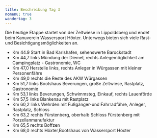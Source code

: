 ```yaml
---
title: Beschreibung Tag 3
nomenu: true
wandertag: 3
---
```


Die heutige Etappe startet von der Zeltwiese in Lippoldsberg und endet beim Kanuverein Wassersport Höxter. Unterwegs bieten sich viele Rast- und Besichtigungsmöglichkeiten an.  

-	Km 44.9 Start in Bad Karlshafen, sehenswerte Barockstadt
-	Km 44,7 links Mündung der Diemel, rechts Anlegemöglichkeit am Campingplatz - Gastronomie, WC
-	Km 47,0 Herstelle links, rechts Anleger in Würgassen mit kleiner Personenfähre
-	Km 49,0 rechts die Reste des AKW Würgassen
-	Km 51,7 links Bootshaus Beverungen, große Zeltwiese, Rastplatz, Gastronomie
-	Km 53,1 links Beverungen, Schwimmsteg, Einkauf, rechts Lauenförde
-	Km 57,5 links Blankenau mit Rastplatz
-	Km 60,2 links Wehrden mit Fußgänger-und Fahrradfähre, Anleger, Rastplatz, Schloss
-	Km 63,2 rechts Fürstenberg, oberhalb Schloss Fürstenberg mit Porzellanmanufaktur
- Km 65,5 rechts Boffzen
-	Km 68,0 rechts Höxter,Bootshaus von Wassersport Höxter

